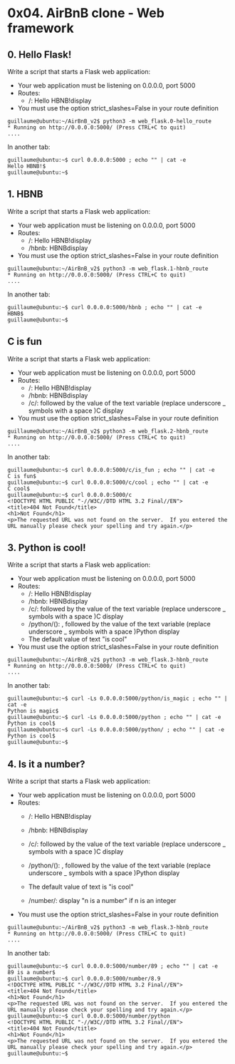 # 0x04. AirBnB clone - Web framework
## 0. Hello Flask!

Write a script that starts a Flask web application:

   - Your web application must be listening on 0.0.0.0, port 5000
   - Routes:
       - /: Hello HBNB!display
   - You must use the option strict_slashes=False in your route definition

```
guillaume@ubuntu:~/AirBnB_v2$ python3 -m web_flask.0-hello_route
* Running on http://0.0.0.0:5000/ (Press CTRL+C to quit)
....
```

In another tab:
```
guillaume@ubuntu:~$ curl 0.0.0.0:5000 ; echo "" | cat -e
Hello HBNB!$
guillaume@ubuntu:~$
```

## 1. HBNB


Write a script that starts a Flask web application:

   - Your web application must be listening on 0.0.0.0, port 5000
   - Routes:
       - /: Hello HBNB!display
       - /hbnb: HBNBdisplay
   - You must use the option strict_slashes=False in your route definition

```
guillaume@ubuntu:~/AirBnB_v2$ python3 -m web_flask.1-hbnb_route
* Running on http://0.0.0.0:5000/ (Press CTRL+C to quit)
....
```
In another tab:

```
guillaume@ubuntu:~$ curl 0.0.0.0:5000/hbnb ; echo "" | cat -e
HBNB$
guillaume@ubuntu:~$ 
```

## C is fun

Write a script that starts a Flask web application:

   - Your web application must be listening on 0.0.0.0, port 5000
   - Routes:
       - /: Hello HBNB!display
       - /hbnb: HBNBdisplay
       - /c/<text>:  followed by the value of the text variable (replace underscore _ symbols with a space )C display
   - You must use the option strict_slashes=False in your route definition

```
guillaume@ubuntu:~/AirBnB_v2$ python3 -m web_flask.2-hbnb_route
* Running on http://0.0.0.0:5000/ (Press CTRL+C to quit)
....
```
In another tab:

```
guillaume@ubuntu:~$ curl 0.0.0.0:5000/c/is_fun ; echo "" | cat -e
C is fun$
guillaume@ubuntu:~$ curl 0.0.0.0:5000/c/cool ; echo "" | cat -e
C cool$
guillaume@ubuntu:~$ curl 0.0.0.0:5000/c
<!DOCTYPE HTML PUBLIC "-//W3C//DTD HTML 3.2 Final//EN">
<title>404 Not Found</title>
<h1>Not Found</h1>
<p>The requested URL was not found on the server.  If you entered the URL manually please check your spelling and try again.</p> 
```
## 3. Python is cool!

Write a script that starts a Flask web application:

   - Your web application must be listening on 0.0.0.0, port 5000
   - Routes:
       - /: Hello HBNB!display
       - /hbnb: HBNBdisplay
       - /c/<text>:  followed by the value of the text variable (replace underscore _ symbols with a space )C display
       - /python/(<text>): , followed by the value of the text variable (replace underscore _ symbols with a space )Python display
       - The default value of text "is cool" 
   - You must use the option strict_slashes=False in your route definition

```
guillaume@ubuntu:~/AirBnB_v2$ python3 -m web_flask.3-hbnb_route
* Running on http://0.0.0.0:5000/ (Press CTRL+C to quit)
....
```
In another tab:

```
guillaume@ubuntu:~$ curl -Ls 0.0.0.0:5000/python/is_magic ; echo "" | cat -e
Python is magic$
guillaume@ubuntu:~$ curl -Ls 0.0.0.0:5000/python ; echo "" | cat -e
Python is cool$
guillaume@ubuntu:~$ curl -Ls 0.0.0.0:5000/python/ ; echo "" | cat -e
Python is cool$
guillaume@ubuntu:~$ 
```

## 4. Is it a number?


Write a script that starts a Flask web application:

   - Your web application must be listening on 0.0.0.0, port 5000
   - Routes:
       - /: Hello HBNB!display
       - /hbnb: HBNBdisplay
       - /c/<text>:  followed by the value of the text variable (replace underscore _ symbols with a space )C display
       - /python/(<text>): , followed by the value of the text variable (replace underscore _ symbols with a space )Python display
       - The default value of text is "is cool"

       - /number/<n>: display "n is a number" if n is an integer 
   - You must use the option strict_slashes=False in your route definition

```
guillaume@ubuntu:~/AirBnB_v2$ python3 -m web_flask.3-hbnb_route
* Running on http://0.0.0.0:5000/ (Press CTRL+C to quit)
....
```
In another tab:

```
guillaume@ubuntu:~$ curl 0.0.0.0:5000/number/89 ; echo "" | cat -e
89 is a number$
guillaume@ubuntu:~$ curl 0.0.0.0:5000/number/8.9 
<!DOCTYPE HTML PUBLIC "-//W3C//DTD HTML 3.2 Final//EN">
<title>404 Not Found</title>
<h1>Not Found</h1>
<p>The requested URL was not found on the server.  If you entered the URL manually please check your spelling and try again.</p>
guillaume@ubuntu:~$ curl 0.0.0.0:5000/number/python 
<!DOCTYPE HTML PUBLIC "-//W3C//DTD HTML 3.2 Final//EN">
<title>404 Not Found</title>
<h1>Not Found</h1>
<p>The requested URL was not found on the server.  If you entered the URL manually please check your spelling and try again.</p>
guillaume@ubuntu:~$
```